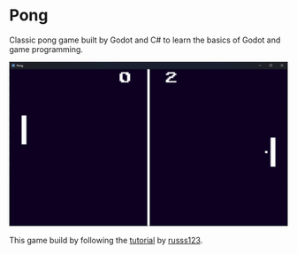 # Pong

Classic pong game built by Godot and C# to learn the basics of Godot and game programming.

![pong in-game screenshot](pong.png "Pong")

This game build by following the [tutorial](https://www.youtube.com/watch?v=Xq9AyhX8HUc) by [russs123](https://github.com/russs123).